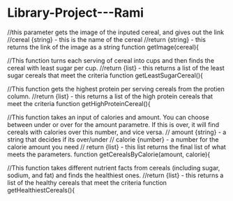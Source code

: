 # Library-Project---Rami
//this parameter gets the image of the inputed cereal, and gives out the link
//cereal {string} - this is the name of the cereal
//return {string} - this returns the link of the image as a string
function getImage(cereal){

//This function turns each serving of cereal into cups and then finds the cereal with least sugar per cup.
//return {list} - this returns a list of the least sugar cereals that meet the criteria
function getLeastSugarCereal(){

//This function gets the highest protein per serving cereals from the protien column. 
//return {list} - this returns a list of the high protein cereals that meet the criteria
function getHighProteinCereal(){

//This function takes an input of calories and amount. You can choose between under or over for the amount parametre. If this is over, it will find cereals with calories over this number, and vice versa. 
// amount {string} - a string that decides if its over/under
// calorie {number} - a number for the calorie amount you need
// return {list} - this list returns the final list of what meets the parameters. 
function getCerealsByCalorie(amount, calorie){

//This function takes different nutrient facts from cereals (including sugar, sodium, and fat) and finds the healthiest ones.
//return {list} - this returns a list of the healthy cereals that meet the criteria
function getHealthiestCereals(){
